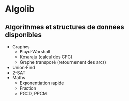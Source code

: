 # Algolib

## Algorithmes et structures de données disponibles
- Graphes
    - Floyd-Warshall
    - Kosaraju (calcul des CFC)
    - Graphe transposé (retournement des arcs)
- Union-Find
- 2-SAT
- Maths
    - Exponentiation rapide
    - Fraction
    - PGCD, PPCM
